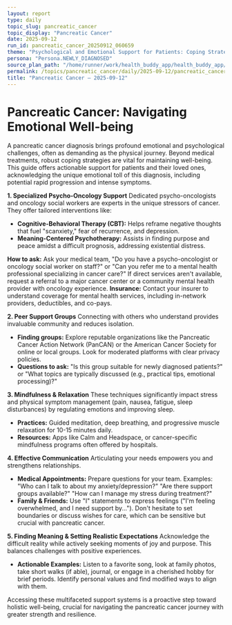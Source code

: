 ```yaml
---
layout: report
type: daily
topic_slug: pancreatic_cancer
topic_display: "Pancreatic Cancer"
date: 2025-09-12
run_id: pancreatic_cancer_20250912_060659
theme: "Psychological and Emotional Support for Patients: Coping Strategies"
persona: "Persona.NEWLY_DIAGNOSED"
source_plan_path: "/home/runner/work/health_buddy_app/health_buddy_app/.results/pancreatic_cancer/weekly_plan/2025-09-08/plan.json"
permalink: /topics/pancreatic_cancer/daily/2025-09-12/pancreatic_cancer_20250912_060659/
title: "Pancreatic Cancer — 2025-09-12"
---
```


# Pancreatic Cancer: Navigating Emotional Well-being

A pancreatic cancer diagnosis brings profound emotional and psychological challenges, often as demanding as the physical journey. Beyond medical treatments, robust coping strategies are vital for maintaining well-being. This guide offers actionable support for patients and their loved ones, acknowledging the unique emotional toll of this diagnosis, including potential rapid progression and intense symptoms.

**1. Specialized Psycho-Oncology Support**
Dedicated psycho-oncologists and oncology social workers are experts in the unique stressors of cancer. They offer tailored interventions like:
*   **Cognitive-Behavioral Therapy (CBT):** Helps reframe negative thoughts that fuel "scanxiety," fear of recurrence, and depression.
*   **Meaning-Centered Psychotherapy:** Assists in finding purpose and peace amidst a difficult prognosis, addressing existential distress.

**How to ask:** Ask your medical team, "Do you have a psycho-oncologist or oncology social worker on staff?" or "Can you refer me to a mental health professional specializing in cancer care?" If direct services aren't available, request a referral to a major cancer center or a community mental health provider with oncology experience.
**Insurance:** Contact your insurer to understand coverage for mental health services, including in-network providers, deductibles, and co-pays.

**2. Peer Support Groups**
Connecting with others who understand provides invaluable community and reduces isolation.
*   **Finding groups:** Explore reputable organizations like the Pancreatic Cancer Action Network (PanCAN) or the American Cancer Society for online or local groups. Look for moderated platforms with clear privacy policies.
*   **Questions to ask:** "Is this group suitable for newly diagnosed patients?" or "What topics are typically discussed (e.g., practical tips, emotional processing)?"

**3. Mindfulness & Relaxation**
These techniques significantly impact stress and physical symptom management (pain, nausea, fatigue, sleep disturbances) by regulating emotions and improving sleep.
*   **Practices:** Guided meditation, deep breathing, and progressive muscle relaxation for 10-15 minutes daily.
*   **Resources:** Apps like Calm and Headspace, or cancer-specific mindfulness programs often offered by hospitals.

**4. Effective Communication**
Articulating your needs empowers you and strengthens relationships.
*   **Medical Appointments:** Prepare questions for your team. Examples: "Who can I talk to about my anxiety/depression?" "Are there support groups available?" "How can I manage my stress during treatment?"
*   **Family & Friends:** Use "I" statements to express feelings ("I'm feeling overwhelmed, and I need support by..."). Don't hesitate to set boundaries or discuss wishes for care, which can be sensitive but crucial with pancreatic cancer.

**5. Finding Meaning & Setting Realistic Expectations**
Acknowledge the difficult reality while actively seeking moments of joy and purpose. This balances challenges with positive experiences.
*   **Actionable Examples:** Listen to a favorite song, look at family photos, take short walks (if able), journal, or engage in a cherished hobby for brief periods. Identify personal values and find modified ways to align with them.

Accessing these multifaceted support systems is a proactive step toward holistic well-being, crucial for navigating the pancreatic cancer journey with greater strength and resilience.
